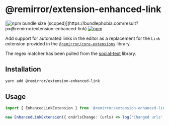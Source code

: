 # @remirror/extension-enhanced-link

[![npm bundle size (scoped)](https://img.shields.io/bundlephobia/minzip/@remirror/extension-enhanced-link.svg?)](https://bundlephobia.com/result?p=@remirror/extension-enhanced-link)
[![npm](https://img.shields.io/npm/dm/@remirror/extension-enhanced-link.svg?&logo=npm)](https://www.npmjs.com/package/@remirror/extension-enhanced-link)

Add support for automated links in the editor as a replacement for the `Link` extension provided in
the [`@remirror/core-extensions`](../core-extensions) library.

The regex matcher has been pulled from the
[social-text](https://github.com/social/social-text/blob/752b9476d5ed00c2ec60d0a6bb3b34bd5b19bcf9/js/src/regexp/extractUrl.js)
library.

## Installation

```bash
yarn add @remirror/extension-enhanced-link
```

## Usage

```ts
import { EnhancedLinkExtension } from '@remirror/extension-enhanced-link';

new EnhancedLinkExtension({ onUrlsChange: (urls) => log('Changed urls', urls) }),
```
